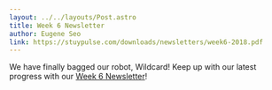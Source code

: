 ```yaml
---
layout: ../../layouts/Post.astro
title: Week 6 Newsletter
author: Eugene Seo
link: https://stuypulse.com/downloads/newsletters/week6-2018.pdf
---
```

We have finally bagged our robot, Wildcard! Keep up with our latest progress with our [Week 6 Newsletter](/downloads/newsletters/week6-2018.pdf)!
